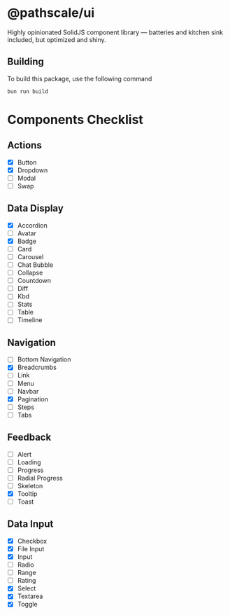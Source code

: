 # @pathscale/ui

Highly opinionated SolidJS component library — batteries and kitchen sink
included, but optimized and shiny.

## Building

To build this package, use the following command

```sh
bun run build
```

# Components Checklist

## Actions
- [x] Button  
- [x] Dropdown  
- [ ] Modal  
- [ ] Swap  

## Data Display
- [x] Accordion  
- [ ] Avatar  
- [x] Badge  
- [ ] Card  
- [ ] Carousel  
- [ ] Chat Bubble  
- [ ] Collapse  
- [ ] Countdown  
- [ ] Diff  
- [ ] Kbd  
- [ ] Stats  
- [ ] Table  
- [ ] Timeline  

## Navigation
- [ ] Bottom Navigation  
- [x] Breadcrumbs  
- [ ] Link  
- [ ] Menu  
- [ ] Navbar  
- [x] Pagination  
- [ ] Steps  
- [ ] Tabs  

## Feedback
- [ ] Alert  
- [ ] Loading  
- [ ] Progress  
- [ ] Radial Progress  
- [ ] Skeleton  
- [x] Tooltip  
- [ ] Toast  

## Data Input
- [x] Checkbox  
- [x] File Input  
- [x] Input  
- [ ] Radio  
- [ ] Range  
- [ ] Rating  
- [x] Select  
- [x] Textarea  
- [x] Toggle  
